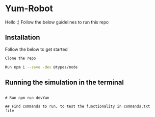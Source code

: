 # Yum-Robot

Hello :) Follow the below guidelines to run this repo

## Installation
Follow the below to get started

```bash
Clone the repo
```

```bash
Run npm i --save -dev @types/node
```

## Running the simulation in the terminal

```Open the repo folder in your terminal

# Run npm run devYum

## Find commands to run, to test the functionality in commands.txt file 